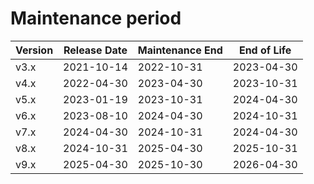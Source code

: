Maintenance period
==================

| Version | Release Date | Maintenance End | End of Life |
| ------- | ------------ | --------------- | ----------- |
| v3.x    | 2021-10-14   | 2022-10-31      | 2023-04-30  |
| v4.x    | 2022-04-30   | 2023-04-30      | 2023-10-31  |
| v5.x    | 2023-01-19   | 2023-10-31      | 2024-04-30  |
| v6.x    | 2023-08-10   | 2024-04-30      | 2024-10-31  |
| v7.x    | 2024-04-30   | 2024-10-31      | 2024-04-30  |
| v8.x    | 2024-10-31   | 2025-04-30      | 2025-10-31  |
| v9.x    | 2025-04-30   | 2025-10-30      | 2026-04-30  |
